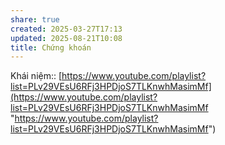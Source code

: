 ```yaml
---
share: true
created: 2025-03-27T17:13
updated: 2025-08-21T10:08
title: Chứng khoán
---
```

Khái niệm:: 
[https://www.youtube.com/playlist?list=PLv29VEsU6RFj3HPDjoS7TLKnwhMasimMf](https://www.youtube.com/playlist?list=PLv29VEsU6RFj3HPDjoS7TLKnwhMasimMf "https://www.youtube.com/playlist?list=PLv29VEsU6RFj3HPDjoS7TLKnwhMasimMf")


